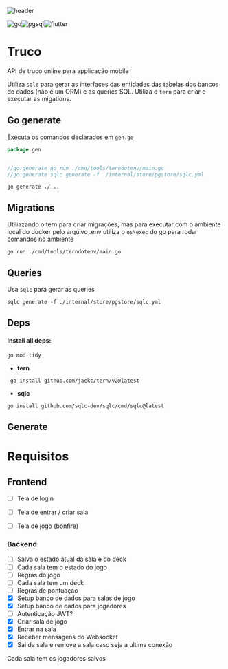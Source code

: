 
![header](https://capsule-render.vercel.app/api?type=venom&color=auto&height=400&section=header&text=Truco&fontSize=90&rotate=10)

![go](https://img.shields.io/badge/Go-00ADD8?style=for-the-badge&logo=go&logoColor=white)![pgsql](https://img.shields.io/badge/PostgreSQL-316192?style=for-the-badge&logo=postgresql&logoColor=white)![flutter](https://img.shields.io/badge/Flutter-235997?style=for-the-badge&logo=flutter&logoColor=white)

# Truco

API de truco online para applicação mobile





Utiliza `sqlc` para gerar as interfaces das entidades das tabelas dos bancos de dados (não é um ORM) e as queries SQL.
Utiliza o `tern` para criar e executar as migations.

## Go generate

Executa os comandos declarados em `gen.go`
```go
package gen 


//go:generate go run ./cmd/tools/terndotenv/main.go
//go:generate sqlc generate -f ./internal/store/pgstore/sqlc.yml
```
```shell
go generate ./...
```

## Migrations
Utiliazando o tern para criar migrações, mas para executar com o ambiente local do docker pelo arquivo .env
utiliza o `os\exec` do go para rodar comandos no ambiente

```shell
go run ./cmd/tools/terndotenv/main.go
```

## Queries

Usa `sqlc` para gerar as queries

```shell
sqlc generate -f ./internal/store/pgstore/sqlc.yml
```


## Deps


#### Install all deps:
```shell
go mod tidy
```

- **tern**
```shell
 go install github.com/jackc/tern/v2@latest
 ```

- **sqlc**
```shell
go install github.com/sqlc-dev/sqlc/cmd/sqlc@latest
```



## Generate

# Requisitos

## Frontend

- [ ]  Tela de login
- [ ]  Tela de entrar / criar sala
- [ ] Tela de jogo (bonfire)


### Backend

- [ ] Salva o estado atual da sala e do deck
- [ ] Cada sala tem o estado do jogo
- [ ] Regras do jogo
- [ ] Cada sala tem um deck
- [ ] Regras de pontuaçao 
- [X] Setup banco de dados para salas de jogo
- [X] Setup banco de dados para jogadores
- [ ] Autenticação JWT?
- [X] Criar sala de jogo
- [X] Entrar na sala
- [X] Receber mensagens do Websocket
- [X] Sai da sala e remove a sala caso seja a ultima conexão

Cada sala tem os jogadores salvos